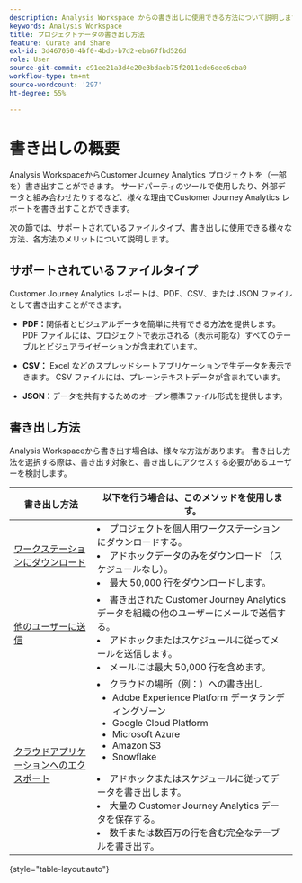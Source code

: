 ```yaml
---
description: Analysis Workspace からの書き出しに使用できる方法について説明します。
keywords: Analysis Workspace
title: プロジェクトデータの書き出し方法
feature: Curate and Share
exl-id: 3d467050-4bf0-4bdb-b7d2-eba67fbd526d
role: User
source-git-commit: c91ee21a3d4e20e3bdaeb75f2011ede6eee6cba0
workflow-type: tm+mt
source-wordcount: '297'
ht-degree: 55%

---
```


# 書き出しの概要

Analysis WorkspaceからCustomer Journey Analytics プロジェクトを（一部を）書き出すことができます。 サードパーティのツールで使用したり、外部データと組み合わせたりするなど、様々な理由でCustomer Journey Analytics レポートを書き出すことができます。

次の節では、サポートされているファイルタイプ、書き出しに使用できる様々な方法、各方法のメリットについて説明します。

## サポートされているファイルタイプ

Customer Journey Analytics レポートは、PDF、CSV、または JSON ファイルとして書き出すことができます。

* **PDF：**&#x200B;関係者とビジュアルデータを簡単に共有できる方法を提供します。PDF ファイルには、プロジェクトで表示される（表示可能な）すべてのテーブルとビジュアライゼーションが含まれています。

* **CSV：** Excel などのスプレッドシートアプリケーションで生データを表示できます。 CSV ファイルには、プレーンテキストデータが含まれています。

* **JSON：**&#x200B;データを共有するためのオープン標準ファイル形式を提供します。

## 書き出し方法

Analysis Workspaceから書き出す場合は、様々な方法があります。 書き出し方法を選択する際は、書き出す対象と、書き出しにアクセスする必要があるユーザーを検討します。

| 書き出し方法 | 以下を行う場合は、このメソッドを使用します。 |
|---------|----------|
| [ワークステーションにダウンロード](/help/analysis-workspace/export/download-send.md) | <li>プロジェクトを個人用ワークステーションにダウンロードする。</li><li>アドホックデータのみをダウンロード （スケジュールなし）。</li> <li>最大 50,000 行をダウンロードします。</li> <!--true? Are there 2 different options to download to your workstation?--> <!-- is this emailing it? --> |
| [他のユーザーに送信](/help/analysis-workspace/export/t-schedule-report.md) | <li>書き出された Customer Journey Analytics データを組織の他のユーザーにメールで送信する。</li><li>アドホックまたはスケジュールに従ってメールを送信します。</li> <li>メールには最大 50,000 行を含めます。</li> <!--true?--> |
| [ クラウドアプリケーションへのエクスポート ](/help/analysis-workspace/export/export-cloud.md) | <li>クラウドの場所（例：）への書き出し <ul><li>Adobe Experience Platform データランディングゾーン</li><li>Google Cloud Platform</li><li>Microsoft Azure</li><li>Amazon S3</li><li>Snowflake</li></ul></li><li>アドホックまたはスケジュールに従ってデータを書き出します。</li><li>大量の Customer Journey Analytics データを保存する。</li><li>数千または数百万の行を含む完全なテーブルを書き出す。<!-- What other things? Wiki talks about things that aren't even possible in Data Warehouse. What are they? --> </li> |

{style="table-layout:auto"}
